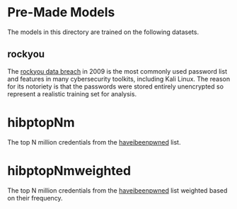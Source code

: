 # Pre-Made Models

The models in this directory are trained on the following datasets.

## rockyou

The [rockyou data breach](https://en.wikipedia.org/wiki/RockYou#Data_breach) in 2009 is the most commonly used password list and features in many cybersecurity toolkits, including Kali Linux. The reason for its notoriety is that the passwords were stored entirely unencrypted so represent a realistic training set for analysis.

# hibptopNm

The top N million credentials from the [haveibeenpwned](https://haveibeenpwned.com/) list.

# hibptopNmweighted

The top N million credentials from the [haveibeenpwned](https://haveibeenpwned.com/) list weighted based on their frequency.